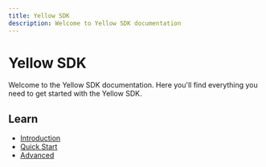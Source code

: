 ```yaml
---
title: Yellow SDK
description: Welcome to Yellow SDK documentation
---
```


# Yellow SDK

Welcome to the Yellow SDK documentation. Here you'll find everything you need to get started with the Yellow SDK.

## Learn

- [Introduction](learn/intro.md)
- [Quick Start](learn/quick-start/quick-start.md)
- [Advanced](learn/advanced.md)